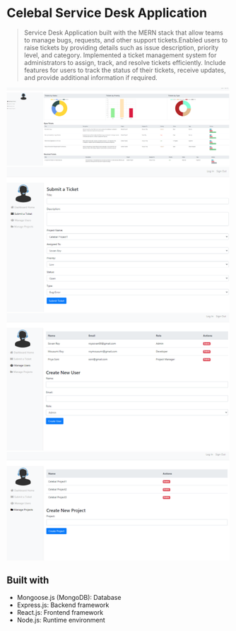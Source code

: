 # Celebal Service Desk Application

> Service Desk Application built with the MERN stack that allow teams to manage bugs, requests, and other support tickets.Enabled users to raise tickets by providing details such as issue description, priority level, and category. Implemented a ticket management system for administrators to assign, track, and resolve tickets efficiently. Include features for users to track the status of their tickets, receive updates, and provide additional information if required.

![Ticket System Dashboard Home](/public/assets/screenshots/ticket_system_dashboard_home.png)
![Ticket System Submit Ticket](/public/assets/screenshots/ticket_system_submit_ticket.png)
![Ticket System Manage Users](/public/assets/screenshots/ticket_system_manage_users.png)
![Ticket System Manage Projects](/public/assets/screenshots/ticket_system_manage_projects.png)

## Built with
* Mongoose.js (MongoDB): Database
* Express.js: Backend framework
* React.js: Frontend framework
* Node.js: Runtime environment


